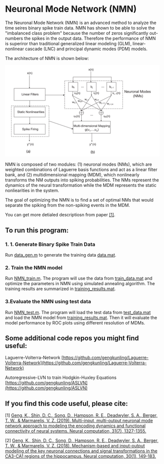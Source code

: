 # Neuronal Mode Network (NMN)
The Neuronal Mode Network (NMN) is an advanced method to analyze the time seires binary spike train data. NMN has shown to be able to solve the "imbalanced class problem" because the number of zeros significantly out-numbers the spikes in the output data. Therefore the performance of NMN is superiror than traditional generalized linear modeling (GLM), linear-nonlinear cascade (LNC) and principal dynamic modes (PDM) models.

The architecture of NMN is shown below:

![](NMN.png)

NMN is composed of two modules: (1) neuronal modes (NMs), which
are weighted combinations of Laguerre basis functions and act as a linear
filter bank, and (2) multidimensional mapping (MDM), which nonlinearly
transforms the NM outputs into spiking probabilities. The NMs represent the dynamics of the neural transformation while the MDM represents the static nonliearities in the system.

The goal of optimizing the NMN is to find a set of optimal NMs that
would separate the spiking from the non-spiking events in the MDM.

You can get more detialed descriptiosn from paper [[1]](https://www.researchgate.net/publication/333264707_Multi-Input_Multi-Output_Neuronal_Mode_Network_Approach_to_Modeling_the_Encoding_Dynamics_and_Functional_Connectivity_of_Neural_Systems).

## To run this program:

### 1.	1. Generate Binary Spike Train Data
Run [data_gen.m](data_gen.m) to generate the training data [data.mat](data.mat).


### 2.	Train the NMN model
Run [NMN_train.m](NMN_train.m). The program will use the data from [train_data.mat](train_data.mat) and optimize the parameters in NMN using simulated annealing algorithm.  The training results are summarized in [training_results.mat](training_results.mat).

### 3.Evaluate the NMN using test data
Run [NMN_test.m](NMN_test.m).  The program will load the test data from [test_data.mat](test_data.mat) and load the NMN model from [training_results.mat](training_results.mat). Then it will evaluate the model performance by ROC plots using different resolution of MDMs.


## Some additional code repos you might find useful:
Laguerre-Volterra-Network [https://github.com/gengkunling/Laguerre-Volterra-Network](https://github.com/gengkunling/Laguerre-Volterra-Network)

Autoregressive-LVN to train Hodgkin-Huxley Equations [https://github.com/gengkunling/ASLVN](https://github.com/gengkunling/ASLVN)

## If you find this code useful, please cite:

[1] [Geng, K., Shin, D. C., Song, D., Hampson, R. E., Deadwyler, S. A., Berger, T. W., & Marmarelis, V. Z. (2019). Multi-input, multi-output neuronal mode network approach to modeling the encoding dynamics and functional connectivity of neural systems. Neural computation, 31(7), 1327-1355.](https://www.researchgate.net/publication/333264707_Multi-Input_Multi-Output_Neuronal_Mode_Network_Approach_to_Modeling_the_Encoding_Dynamics_and_Functional_Connectivity_of_Neural_Systems)

[2] [Geng, K., Shin, D. C., Song, D., Hampson, R. E., Deadwyler, S. A., Berger, T. W., & Marmarelis, V. Z. (2018). Mechanism-based and input-output modeling of the key neuronal connections and signal transformations in the CA3-CA1 regions of the hippocampus. Neural computation, 30(1), 149-183.](https://www.researchgate.net/publication/320603500_Mechanism-Based_and_Input-Output_Modeling_of_the_Key_Neuronal_Connections_and_Signal_Transformations_in_the_CA3-CA1_Regions_of_the_Hippocampus)
